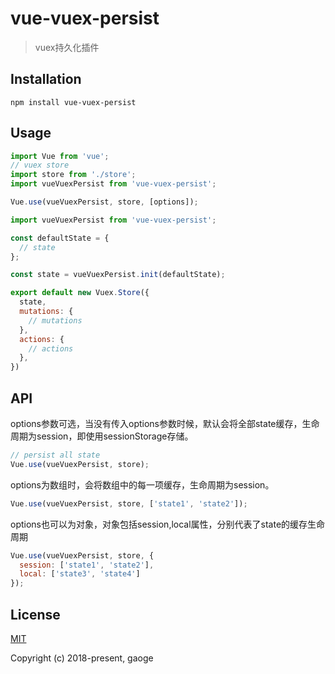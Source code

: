 # vue-vuex-persist
> vuex持久化插件

## Installation
```
npm install vue-vuex-persist
```

## Usage

```javascript
import Vue from 'vue';
// vuex store
import store from './store';
import vueVuexPersist from 'vue-vuex-persist';

Vue.use(vueVuexPersist, store, [options]);
```

```javascript
import vueVuexPersist from 'vue-vuex-persist';

const defaultState = {
  // state
};

const state = vueVuexPersist.init(defaultState);

export default new Vuex.Store({
  state,
  mutations: {
    // mutations
  },
  actions: {
    // actions
  },
})
```

## API

options参数可选，当没有传入options参数时候，默认会将全部state缓存，生命周期为session，即使用sessionStorage存储。
```javascript
// persist all state
Vue.use(vueVuexPersist, store);
```
options为数组时，会将数组中的每一项缓存，生命周期为session。
```javascript
Vue.use(vueVuexPersist, store, ['state1', 'state2']);
```

options也可以为对象，对象包括session,local属性，分别代表了state的缓存生命周期
```javascript
Vue.use(vueVuexPersist, store, {
  session: ['state1', 'state2'],
  local: ['state3', 'state4']
});
```



## License

[MIT](http://opensource.org/licenses/MIT)

Copyright (c) 2018-present, gaoge
